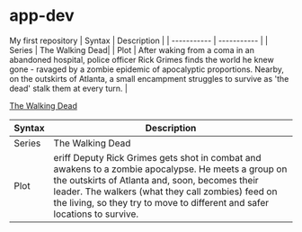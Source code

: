 # app-dev
My first repository
| Syntax | Description |
| ----------- | ----------- |
| Series | The Walking Dead|
| Plot | After waking from a coma in an abandoned hospital, police officer Rick Grimes finds the world he knew gone - ravaged by a zombie epidemic of apocalyptic proportions. Nearby, on the outskirts of Atlanta, a small encampment struggles to survive as 'the dead' stalk them at every turn. |

[The Walking Dead](https://www.amc.com/shows/the-walking-dead--1002293)

| Syntax | Description |
| ----------- | ----------- |
| Series | The Walking Dead |
| Plot | eriff Deputy Rick Grimes gets shot in combat and awakens to a zombie apocalypse. He meets a group on the outskirts of Atlanta and, soon, becomes their leader. The walkers (what they call zombies) feed on the living, so they try to move to different and safer locations to survive. |
